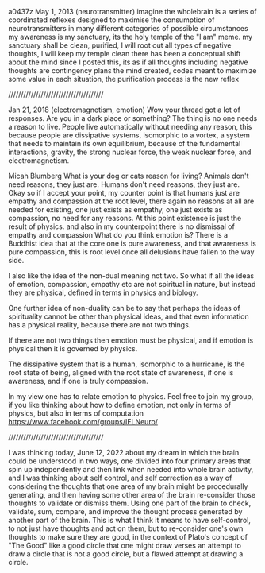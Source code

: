 a0437z
May 1, 2013
(neurotransmitter)
imagine the wholebrain is a series of coordinated reflexes designed to maximise the consumption of neurotransmitters in many different categories of possible circumstances
my awareness is my sanctuary, its the holy temple of the "I am" meme. my sanctuary shall be clean, purified, I will root out all types of negative thoughts, I will keep my temple clean
there has been a conceptual shift about the mind since I posted this, its as if all thoughts including negative thoughts are contingency plans the mind created, codes meant to maximize some value in each situation, the purification process is the new reflex 

//////////////////////////////////////

Jan 21, 2018 (electromagnetism, emotion) Wow your thread got a lot of responses. Are you in a dark place or something? The thing is no one needs a reason to live. People live automatically without needing any reason, this because people are dissipative systems, isomorphic to a vortex, a system that needs to maintain its own equilibrium, because of the fundamental interactions, gravity, the strong nuclear force, the weak nuclear force, and electromagnetism.

Micah Blumberg What is your dog or cats reason for living? Animals don't need reasons, they just are. Humans don't need reasons, they just are. Okay so if I accept your point, my counter point is that humans just are empathy and compassion at the root level, there again no reasons at all are needed for existing, one just exists as empathy, one just exists as compassion, no need for any reasons. At this point existence is just the result of physics. and also in my counterpoint there is no dismissal of empathy and compassion What do you think emotion is? There is a Buddhist idea that at the core one is pure awareness, and that awareness is pure compassion, this is root level once all delusions have fallen to the way side.

I also like the idea of the non-dual meaning not two. So what if all the ideas of emotion, compassion, empathy etc are not spiritual in nature, but instead they are physical, defined in terms in physics and biology.

One further idea of non-duality can be to say that perhaps the ideas of spirituality cannot be other than physical ideas, and that even information has a physical reality, because there are not two things.

If there are not two things then emotion must be physical, and if emotion is physical then it is governed by physics.

The dissipative system that is a human, isomorphic to a hurricane, is the root state of being, aligned with the root state of awareness, if one is awareness, and if one is truly compassion.

In my view one has to relate emotion to physics. Feel free to join my group, if you like thinking about how to define emotion, not only in terms of physics, but also in terms of computation https://www.facebook.com/groups/IFLNeuro/

//////////////////////////////////////
 
I was thinking today, June 12, 2022 about my dream in which the brain could be understood in two ways, one divided into four primary areas that spin up independently and then link when needed into whole brain activity, and I was thinking about self control, and self correction as a way of considering the thoughts that one area of my brain might be procedurally generating, and then having some other area of the brain re-consider those thoughts to validate or dismiss them. Using one part of the brain to check, validate, sum, compare, and improve the thought process generated by another part of the brain. This is what I think it means to have self-control, to not just have thoughts and act on them, but to re-consider one's own thoughts to make sure they are good, in the context of Plato's concept of "The Good" like a good circle that one might draw verses an attempt to draw a circle that is not a good circle, but a flawed attempt at drawing a circle.
